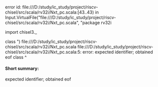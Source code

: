 error id: file:///D:/study/ic_study/project/riscv-chisel/src/scala/rv32i/Nxt_pc.scala:[43..43) in Input.VirtualFile("file:///D:/study/ic_study/project/riscv-chisel/src/scala/rv32i/Nxt_pc.scala", "package rv32i

import chisel3._

class ")
file:///D:/study/ic_study/project/riscv-chisel/src/scala/rv32i/Nxt_pc.scala
file:///D:/study/ic_study/project/riscv-chisel/src/scala/rv32i/Nxt_pc.scala:5: error: expected identifier; obtained eof
class 
      ^
#### Short summary: 

expected identifier; obtained eof